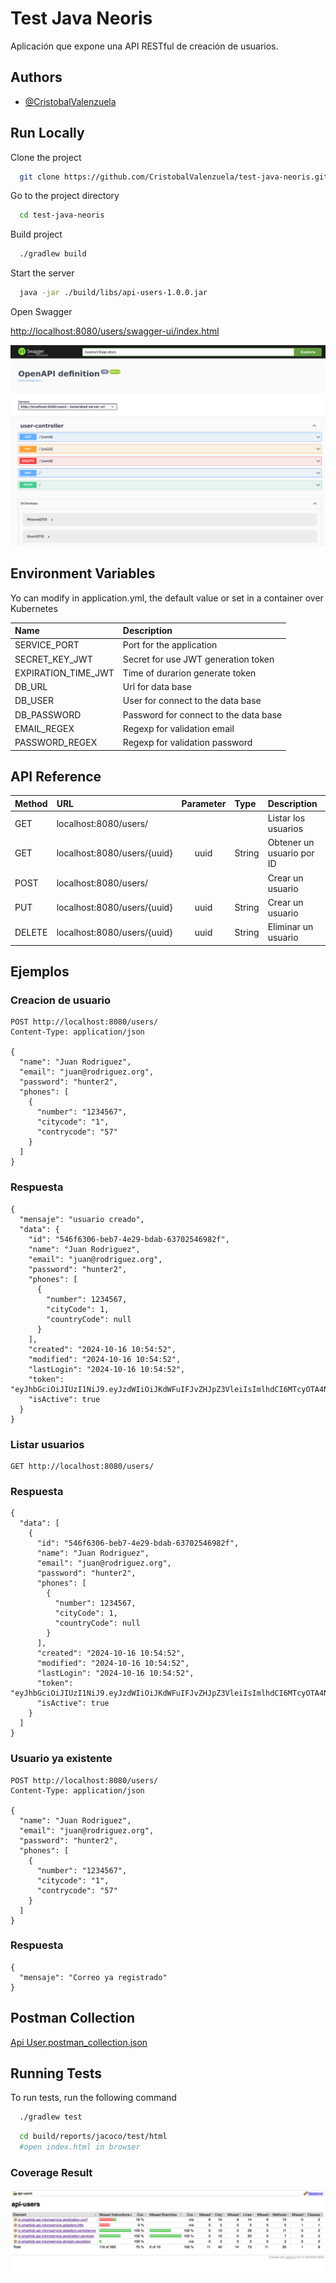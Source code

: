 # Test Java Neoris

Aplicación que expone una API RESTful de creación de usuarios.

## Authors

- [@CristobalValenzuela](https://github.com/CristobalValenzuela)

## Run Locally

Clone the project

```bash
  git clone https://github.com/CristobalValenzuela/test-java-neoris.git
```

Go to the project directory

```bash
  cd test-java-neoris
```

Build project

```bash
  ./gradlew build
```

Start the server

```bash
  java -jar ./build/libs/api-users-1.0.0.jar
```

Open Swagger

[http://localhost:8080/users/swagger-ui/index.html](http://localhost:8080/users/swagger-ui/index.html)

![Swagger Image](img/swagger.png)

## Environment Variables

Yo can modify in application.yml, the default value or set in a container over Kubernetes

| Name                | Description                           |
| :------------------ | :------------------------------------ |
| SERVICE_PORT        | Port for the application              |
| SECRET_KEY_JWT      | Secret for use JWT generation token   |
| EXPIRATION_TIME_JWT | Time of durarion generate token       |
| DB_URL              | Url for data base                     |
| DB_USER             | User for connect to the data base     |
| DB_PASSWORD         | Password for connect to the data base |
| EMAIL_REGEX         | Regexp for validation email           |
| PASSWORD_REGEX      | Regexp for validation password        |

## API Reference

| Method | URL                         | Parameter | Type   | Description               |
| :----- | :-------------------------- | :-------: | :----- | :------------------------ |
| GET    | localhost:8080/users/       |           |        | Listar los usuarios       |
| GET    | localhost:8080/users/{uuid} |   uuid    | String | Obtener un usuario por ID |
| POST   | localhost:8080/users/       |           |        | Crear un usuario          |
| PUT    | localhost:8080/users/{uuid} |   uuid    | String | Crear un usuario          |
| DELETE | localhost:8080/users/{uuid} |   uuid    | String | Eliminar un usuario       |

## Ejemplos

### Creacion de usuario

```http
POST http://localhost:8080/users/
Content-Type: application/json

{
  "name": "Juan Rodriguez",
  "email": "juan@rodriguez.org",
  "password": "hunter2",
  "phones": [
    {
      "number": "1234567",
      "citycode": "1",
      "contrycode": "57"
    }
  ]
}
```

### Respuesta

```
{
  "mensaje": "usuario creado",
  "data": {
    "id": "546f6306-beb7-4e29-bdab-63702546982f",
    "name": "Juan Rodriguez",
    "email": "juan@rodriguez.org",
    "password": "hunter2",
    "phones": [
      {
        "number": 1234567,
        "cityCode": 1,
        "countryCode": null
      }
    ],
    "created": "2024-10-16 10:54:52",
    "modified": "2024-10-16 10:54:52",
    "lastLogin": "2024-10-16 10:54:52",
    "token": "eyJhbGciOiJIUzI1NiJ9.eyJzdWIiOiJKdWFuIFJvZHJpZ3VleiIsImlhdCI6MTcyOTA4Njg5MiwiZXhwIjoxNzI5MDkwNDkyfQ.CcyCpRdD80xN2tXV1LUpHJpd6jrxIouzXmfI1Uqtc3I",
    "isActive": true
  }
}
```

### Listar usuarios

```http
GET http://localhost:8080/users/
```

### Respuesta

```
{
  "data": [
    {
      "id": "546f6306-beb7-4e29-bdab-63702546982f",
      "name": "Juan Rodriguez",
      "email": "juan@rodriguez.org",
      "password": "hunter2",
      "phones": [
        {
          "number": 1234567,
          "cityCode": 1,
          "countryCode": null
        }
      ],
      "created": "2024-10-16 10:54:52",
      "modified": "2024-10-16 10:54:52",
      "lastLogin": "2024-10-16 10:54:52",
      "token": "eyJhbGciOiJIUzI1NiJ9.eyJzdWIiOiJKdWFuIFJvZHJpZ3VleiIsImlhdCI6MTcyOTA4Njg5MiwiZXhwIjoxNzI5MDkwNDkyfQ.CcyCpRdD80xN2tXV1LUpHJpd6jrxIouzXmfI1Uqtc3I",
      "isActive": true
    }
  ]
}
```

### Usuario ya existente

```http
POST http://localhost:8080/users/
Content-Type: application/json

{
  "name": "Juan Rodriguez",
  "email": "juan@rodriguez.org",
  "password": "hunter2",
  "phones": [
    {
      "number": "1234567",
      "citycode": "1",
      "contrycode": "57"
    }
  ]
}
```

### Respuesta

```
{
  "mensaje": "Correo ya registrado"
}
```

## Postman Collection

[Api User.postman_collection.json](https://raw.githubusercontent.com/CristobalValenzuela/test-java-neoris/master/Api%20User.postman_collection.json)

## Running Tests

To run tests, run the following command

```bash
  ./gradlew test
```

```bash
  cd build/reports/jacoco/test/html
  #open index.html in browser
```

### Coverage Result

![Coverage Test](img/test-result.png)
